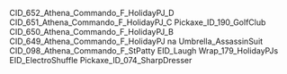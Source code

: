 CID_652_Athena_Commando_F_HolidayPJ_D
CID_651_Athena_Commando_F_HolidayPJ_C
Pickaxe_ID_190_GolfClub
CID_650_Athena_Commando_F_HolidayPJ_B
CID_649_Athena_Commando_F_HolidayPJ
na
Umbrella_AssassinSuit
CID_098_Athena_Commando_F_StPatty
EID_Laugh
Wrap_179_HolidayPJs
EID_ElectroShuffle
Pickaxe_ID_074_SharpDresser
